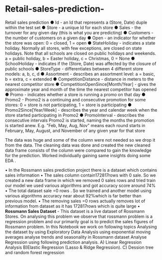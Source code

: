 # Retail-sales-prediction-
Retail sales prediction
●	Id - an Id that represents a (Store, Date) duple within the test set
●	Store - a unique Id for each store
●	Sales - the turnover for any given day (this is what you are predicting)
●	Customers - the number of customers on a given day
●	Open - an indicator for whether the store was open: 0 = closed, 1 = open
●	StateHoliday - indicates a state holiday. Normally all stores, with few exceptions, are closed on state holidays. Note that all schools are closed on public holidays and weekends. a = public holiday, b = Easter holiday, c = Christmas, 0 = None
●	SchoolHoliday - indicates if the (Store, Date) was affected by the closure of public schools
●	StoreType - differentiates between 4 different store models: a, b, c, d
●	Assortment - describes an assortment level: a = basic, b = extra, c = extended
●	CompetitionDistance - distance in meters to the nearest competitor store
●	CompetitionOpenSince[Month/Year] - gives the approximate year and month of the time the nearest competitor has opened
●	Promo - indicates whether a store is running a promo on that day
●	Promo2 - Promo2 is a continuing and consecutive promotion for some stores: 0 = store is not participating, 1 = store is participating
●	Promo2Since[Year/Week] - describes the year and calendar week when the store started participating in Promo2
●	PromoInterval - describes the consecutive intervals Promo2 is started, naming the months the promotion is started anew. E.g. "Feb, May, Aug, Nov" means each round starts in February, May, August, and November of any given year for that store


The data was huge and some of the column were not needed so we drop it from the data.
The cleaning data was done and created the new cleaned data frame consists of the column were compared to gain the knowledge for the prediction.  Worked individually gaining same insights doing some EDA .

•	In the Rossmann sales prediction project there is a dataset which contains sales information
•	The sales column contain172817rows with 0 sale. So we created a new data frame in which we removed 0 sales rows and tried train our model we used various algorithms and got accuracy score around 74%
•	The total dataset sale =0 rows . So we trained and another model using various algorithms accuracy near about 92%which is far better than previous model.
•	The removing sales =0 rows actually removes lot of information from dataset as it has 172817rows which is quite large 
•	**Rossmann Sales Dataset** - This dataset is a live dataset of Rossmann Stores. On analysing this problem we observe that rossmann problem is a regression problem and our primarily goal is to predict the sales figures of Rossmann problem. In this Notebook we work on following topics Analysing the dataset by using Exploratory Data Analysis using exponential moving averages analyse trends and seasonality in Rossmann dataset Analyse Regression using following prediction analysis. A) Linear Regression Analysis B)Elastic Regression (Lasso & Ridge Regression). C) Dession tree and random  forest  regression   

